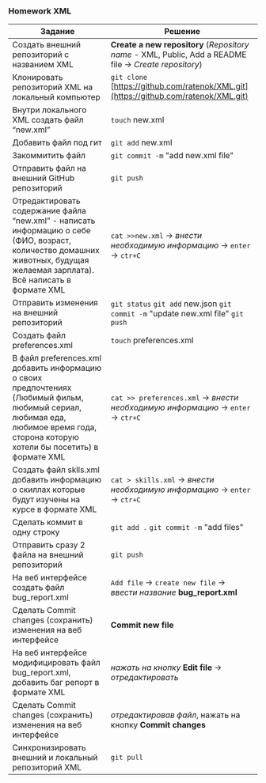 
### Homework XML

| Задание |            Решение |
|------------- |------------- 
|Создать внешний репозиторий c названием XML| **Create a new repository** (*Repository name* - XML, Public, Add a README file -> *Create repository*)|
|Клонировать репозиторий XML на локальный компьютер| `git clone` [https://github.com/ratenok/XML.git](https://github.com/ratenok/XML.git) |
|Внутри локального XML создать файл “new.xml”| `touch` new.xml
|Добавить файл под гит |`git add` new.xml
|Закоммитить файл | `git commit -m` "add new.xml file"|
|Отправить файл на внешний GitHub репозиторий | `git push` |
|Отредактировать содержание файла “new.xml” - написать информацию о себе (ФИО, возраст, количество домашних животных, будущая желаемая зарплата). Всё написать в формате XML |`cat >>new.xml` -> *внести необходимую информацию* -> `enter` -> `ctr+C`|
|Отправить изменения на внешний репозиторий | `git status` `git add` new.json `git commit -m` "update new.xml file" `git push` |
|Создать файл preferences.xml | `touch` preferences.xml |
|В файл preferences.xml добавить информацию о своих предпочтениях (Любимый фильм, любимый сериал, любимая еда, любимое время года, сторона которую хотели бы посетить) в формате XML |`cat >> preferences.xml` -> *внести необходимую информацию* -> `enter` -> `ctr+C`|
|Создать файл sklls.xml добавить информацию о скиллах которые будут изучены на курсе в формате XML | `cat > skills.xml` -> *внести необходимую информацию* -> `enter` -> `ctr+C`|
|Сделать коммит в одну строку | `git add .` `git commit -m` "add files"
|Отправить сразу 2 файла на внешний репозиторий | `git push` |
|На веб интерфейсе создать файл bug_report.xml | `Add file` -> `create new file` -> *ввести название* **bug_report.xml** |
|Сделать Commit changes (сохранить) изменения на веб интерфейсе | **Commit new file** |
|На веб интерфейсе модифицировать файл bug_report.xml, добавить баг репорт в формате XML | *нажать на кнопку* **Edit file** -> *отредактировать* |
|Сделать Commit changes (сохранить) изменения на веб интерфейсе | *отредактировав файл*, нажать на кнопку **Commit changes** |
|Синхронизировать внешний и локальный репозиторий XML | `git pull`|